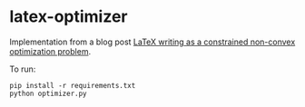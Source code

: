 # latex-optimizer

Implementation from a blog post [LaTeX writing as a constrained non-convex optimization problem](https://blog.martisak.se/2020/06/06/latex-optimizer/).

To run:

```
pip install -r requirements.txt
python optimizer.py
```
